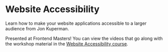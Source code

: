 # Website Accessibility

Learn how to make your website applications accessible to a larger audience from Jon Kuperman.

Presented at Frontend Masters! You can view the videos that go along with the workshop material in the [Website Accessibility course](https://frontendmasters.com/courses/web-accessibility/).

